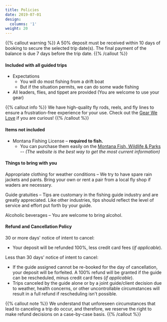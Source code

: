 ```yaml
---
title: Policies
date: 2019-07-01
design:
  columns: '1'
weight: 20
---
```


{{% callout warning %}}
A 50% deposit must be received within 10 days of booking to secure the selected trip date(s). The final payment of the balance is due 7 days before the trip date.
{{% /callout %}}

#### Included with all guided trips

- Expectations
  - You will do most fishing from a drift boat
  - But if the situation permits, we can do some wade fishing
- All leaders, flies, and tippet are provided (You are welcome to use your gear)

{{% callout info %}}
We have high-quality fly rods, reels, and fly lines to ensure a frustration-free experience for your use.
Check out the [Gear We Love](/gear-we-love/) if you are curious!
{{% /callout %}}

#### Items not included

- Montana Fishing License – **required to fish.**
  - You can purchase them easily on the [Montana Fish, Wildlife & Parks](https://fwp.mt.gov/fish/license/) -- _(The website is the best way to get the most current information)_

#### Things to bring with you

Appropriate clothing for weather conditions – We try to have spare rain jackets and pants. Bring your own or rent a pair from a local fly shop if waders are necessary.

Guide gratuities – Tips are customary in the fishing guide industry and are greatly appreciated. Like other industries, tips should reflect the level of service and effort put forth by your guide.

Alcoholic beverages – You are welcome to bring alcohol.

#### Refund and Cancellation Policy

30 or more days' notice of intent to cancel:

- Your deposit will be refunded 100%, less credit card fees (_if applicable_).

Less than 30 days' notice of intent to cancel:

- If the guide assigned cannot be re-booked for the day of cancellation, your deposit will be forfeited. A 100% refund will be granted if the guide can be rescheduled, minus credit card fees (_if applicable_).
- Trips canceled by the guide alone or by a joint guide/client decision due to weather, health concerns, or other uncontrollable circumstances will result in a full refund if rescheduling isn't possible.

{{% callout note %}}
We understand that unforeseen circumstances that lead to canceling a trip do occur, and therefore, we reserve the right to make refund decisions on a case-by-case basis.
{{% /callout %}}
